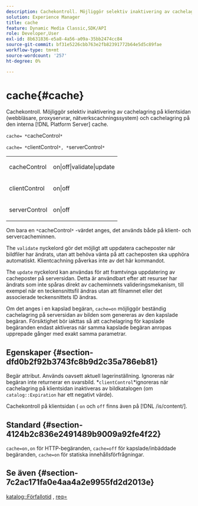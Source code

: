 ```yaml
---
description: Cachekontroll. Möjliggör selektiv inaktivering av cachelagring på klientsidan (webbläsare, proxyservrar, nätverkscachningssystem) och cachelagring på den interna [!DNL Platform Server] cache.
solution: Experience Manager
title: cache
feature: Dynamic Media Classic,SDK/API
role: Developer,User
exl-id: 8b631836-e5a8-4a56-a09a-35bb2474cc84
source-git-commit: bf31e5226cbb763e2fb82391772b64e5d5c89fae
workflow-type: tm+mt
source-wordcount: '257'
ht-degree: 0%

---
```


# cache{#cache}

Cachekontroll. Möjliggör selektiv inaktivering av cachelagring på klientsidan (webbläsare, proxyservrar, nätverkscachningssystem) och cachelagring på den interna [!DNL Platform Server] cache.

`cache= *`cacheControl`*`

`cache= *`clientControl`*, *`serverControl`*`

<table id="simpletable_70ACECAEA02F400C83B598FA13F1D00B"> 
 <tr class="strow"> 
  <td class="stentry"> <p><span class="codeph"> <span class="varname"> cacheControl</span></span> </p> </td> 
  <td class="stentry"> <p><span class="codeph"> on|off|validate|update</span> </p> </td> 
 </tr> 
 <tr class="strow"> 
  <td class="stentry"> <p><span class="codeph"> <span class="varname"> clientControl</span></span> </p></td> 
  <td class="stentry"> <p><span class="codeph"> on|off</span> </p></td> 
 </tr> 
 <tr class="strow"> 
  <td class="stentry"> <p><span class="codeph"> <span class="varname"> serverControl</span></span> </p></td> 
  <td class="stentry"> <p><span class="codeph"> on|off</span> </p></td> 
 </tr> 
</table>

Om bara en `*`cacheControl`*` -värdet anges, det används både på klient- och servercacheminnen.

The `validate` nyckelord gör det möjligt att uppdatera cacheposter när bildfiler har ändrats, utan att behöva vänta på att cacheposten ska upphöra automatiskt. Klientcachning påverkas inte av det här kommandot.

The `update` nyckelord kan användas för att framtvinga uppdatering av cacheposter på serversidan. Detta är användbart efter att resurser har ändrats som inte spåras direkt av cacheminnets valideringsmekanism, till exempel när en teckensnittsfil ändras utan att filnamnet eller det associerade teckensnittets ID ändras.

Om det anges i en kapslad begäran, `cache=on` möjliggör beständig cachelagring på serversidan av bilden som genereras av den kapslade begäran. Försiktighet bör iakttas så att cachelagring för kapslade begäranden endast aktiveras när samma kapslade begäran anropas upprepade gånger med exakt samma parametrar.

## Egenskaper {#section-dfd0b2f92b3743fc8b9d2c35a786eb81}

Begär attribut. Används oavsett aktuell lagerinställning. Ignoreras när begäran inte returnerar en svarsbild. *`clientControl`*ignoreras när cachelagring på klientsidan inaktiveras av bildkatalogen (om `catalog::Expiration` har ett negativt värde).

Cachekontroll på klientsidan ( `on` och `off` finns även på [!DNL /is/content/].

## Standard {#section-4124b2c836e2491489b9009a92fe4f22}

`cache=on,on` för HTTP-begäranden, `cache=off` för kapslade/inbäddade begäranden, `cache=on` för statiska innehållsförfrågningar.

## Se även {#section-7c2ac171fa0e4aa4a2e9955fd2d2013e}

[katalog::Förfallotid](../../../../../is-api/image-catalog/image-serving-api-ref/c-image-catalog-reference/c-image-svg-data-reference/c-image-data-reference/r-expiration-cat.md#reference-a7afd668ecbb4d2da65d86259aa6a28a) , [req=](../../../../../is-api/http-ref/image-serving-api-ref/c-http-protocol-reference/c-command-reference/r-req/r-req.md#reference-907cdb4a97034db7ad94695f25552e76)
